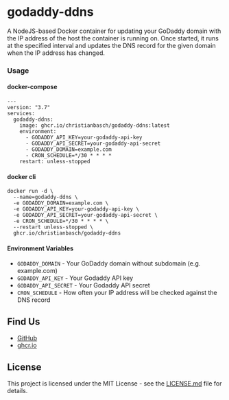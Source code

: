 # godaddy-ddns

A NodeJS-based Docker container for updating your GoDaddy domain with the IP address of the host the container is running on.
Once started, it runs at the specified interval and updates the DNS record for the given domain when the IP address has changed.

### Usage

#### docker-compose

```
---
version: "3.7"
services:
  godaddy-ddns:
    image: ghcr.io/christianbasch/godaddy-ddns:latest
    environment:
      - GODADDY_API_KEY=your-godaddy-api-key
      - GODADDY_API_SECRET=your-godaddy-api-secret
      - GODADDY_DOMAIN=example.com
      - CRON_SCHEDULE=*/30 * * * *
    restart: unless-stopped
```

#### docker cli
```
docker run -d \
  --name=godaddy-ddns \
  -e GODADDY_DOMAIN=example.com \
  -e GODADDY_API_KEY=your-godaddy-api-key \
  -e GODADDY_API_SECRET=your-godaddy-api-secret \
  -e CRON_SCHEDULE=*/30 * * * * \
  --restart unless-stopped \
  ghcr.io/christianbasch/godaddy-ddns
```


#### Environment Variables

* `GODADDY_DOMAIN` - Your GoDaddy domain without subdomain (e.g. example.com)
* `GODADDY_API_KEY` - Your Godaddy API key
* `GODADDY_API_SECRET` - Your Godaddy API secret
* `CRON_SCHEDULE` - How often your IP address will be checked against the DNS record

## Find Us

* [GitHub](https://github.com/christianbasch/godaddy-ddns)
* [ghcr.io](https://ghcr.io/christianbasch/godaddy-ddns)

## License

This project is licensed under the MIT License - see the [LICENSE.md](LICENSE.md) file for details.
